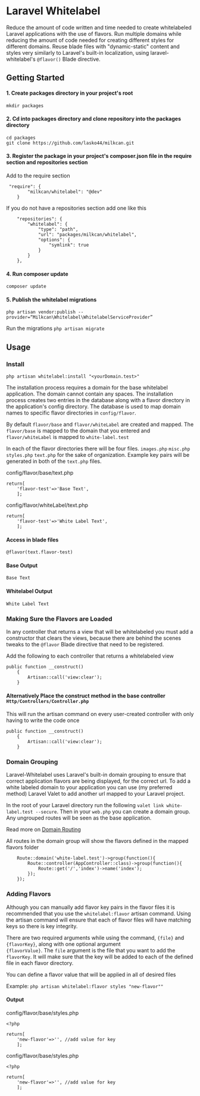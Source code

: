 # Laravel Whitelabel

Reduce the amount of code written and time needed to create whitelabeled Laravel applications with the use of flavors.
Run multiple domains while reducing the amount of code needed for creating different styles for different domains.
Reuse blade files with "dynamic-static" content and styles very similarly to Laravel's built-in localization, using 
laravel-whitelabel's `@flavor()` Blade directive. 


## Getting Started

#### 1. Create packages directory in your project's root

``mkdir packages``

#### 2. Cd into packages directory and clone repository into the packages directory
```
cd packages
git clone https://github.com/lasko44/milkcan.git
```

#### 3.  Register the package in your project's composer.json file in the require section and repositories section

Add to the require section
```
 "require": {
        "milkcan/whitelabel": "@dev"
    }
```

If you do not have a repositories section add one like this

```
    "repositories": {
        "whitelabel": {
            "type": "path",
            "url": "packages/milkcan/whitelabel",
            "options": {
                "symlink": true
            }
        }
    },
```

#### 4. Run composer update
``composer update``

#### 5. Publish the whitelabel migrations
``php artisan vendor:publish --provider=“Milkcan\Whitelabel\WhitelabelServiceProvider”``

Run the migrations
``php artisan migrate``


## Usage

### Install

``php artisan whitelabel:install "<yourDomain.test>"``

The installation process requires a domain for the base whitelabel application. The domain cannot contain any spaces. 
The installation process creates two entries in the database along with a flavor directory in the application's config
directory.  The database is used to map domain names to specific flavor directories in ``config/flavor``. 

By default `flavor/base` and `flavor/whiteLabel` are created and mapped. The `flavor/base` is mapped to the domain that
you entered and `flavor/whiteLabel` is mapped to `white-label.test`

In each of the flavor directories there will be four files. `images.php` `misc.php` `styles.php` `text.php` for the sake
of organization. Example key pairs will be generated in both of the  `text.php` files.

config/flavor/base/text.php
```
return[
	'flavor-test'=>'Base Text',
    ];
```

config/flavor/whiteLabel/text.php
```
return[
	'flavor-test'=>'White Label Text',
    ];
```

#### Access in blade files

`@flavor(text.flavor-test)`

#### Base Output
    Base Text

#### Whitelabel Output
    White Label Text

### Making Sure the Flavors are Loaded
In any controller that returns a view that will be whitelabeled you must add a constructor that clears the views, 
because there are behind the scenes tweaks to the `@flavor` Blade directive that need to be registered.

Add the following to each controller that returns a whitelabeled view

```
public function __construct()
    {
        Artisan::call('view:clear');
    }
```

#### Alternatively Place the construct method in the base controller ``Http/Controllers/Controller.php``

This will run the artisan command on every user-created controller with only having to write the code once

```
public function __construct()
    {
        Artisan::call('view:clear');
    }
```

### Domain Grouping

Laravel-Whitelabel uses Laravel's built-in domain grouping to ensure that correct application flavors are being displayed,
for the correct url. To add a white labeled domain to your application you can use (my preferred method) Laravel Valet
to add another url mapped to your Laravel project.

In the root of your Laravel directory run the following `valet link white-label.test --secure`. Then in your `web.php`
you can create a domain group. Any ungrouped routes will be seen as the base application. 

Read more on [Domain Routing](https://laravel.com/docs/9.x/routing#route-group-subdomain-routing)

All routes in the domain group will show the flavors defined in the mapped flavors folder

```
    Route::domain('white-label.test')->group(function(){
        Route::controller(AppController::class)->group(function(){
            Route::get('/','index')->name('index');
        });
    });
```

### Adding Flavors

Although you can manually add flavor key pairs in the flavor files it is recommended that you use the `whitelabel:flavor`
artisan command. Using the artisan command will ensure that each of flavor files will have matching keys so there is key 
integrity. 

There are two required arguments while using the command, `{file}` and `{flavorKey}`, along with one optional argument  
`{flavorValue}`. The `file` argument is the file that you want to add the `flavorKey`. It will make sure that the key will 
be added to each of the defined file in each flavor directory. 

You can define a flavor value that will be applied in all of desired files

Example: 
``php artisan whitelabel:flavor styles "new-flavor""``

#### Output

config/flavor/base/styles.php


```
<?php

return[
	'new-flavor'=>'', //add value for key
    ];

```

config/flavor/base/styles.php

```
<?php

return[
	'new-flavor'=>'', //add value for key
    ];

```

